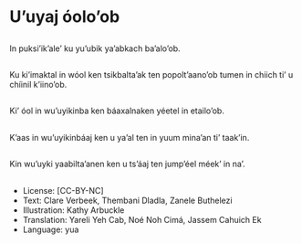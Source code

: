 # U’uyaj óolo’ob

##
In puksi’ik’ale’ ku yu’ubik ya’abkach ba’alo’ob.

##
Ku ki’imaktal in wóol ken tsikbalta’ak ten popolt’aano’ob tumen in chiich ti’ u chíinil k’iino’ob.

##
Ki’ óol in wu’uyikinba ken báaxalnaken yéetel in etailo’ob.

##
K’aas in wu’uyikinbáaj ken u ya’al ten in yuum mina’an ti’ taak’in.

##
Kin wu’uyki yaabilta’anen ken u ts’áaj ten jump’éel méek’ in na’.

##
* License: [CC-BY-NC]
* Text: Clare Verbeek, Thembani Dladla, Zanele Buthelezi
* Illustration: Kathy Arbuckle
* Translation: Yareli Yeh Cab, Noé Noh Cimá, Jassem Cahuich Ek
* Language: yua
